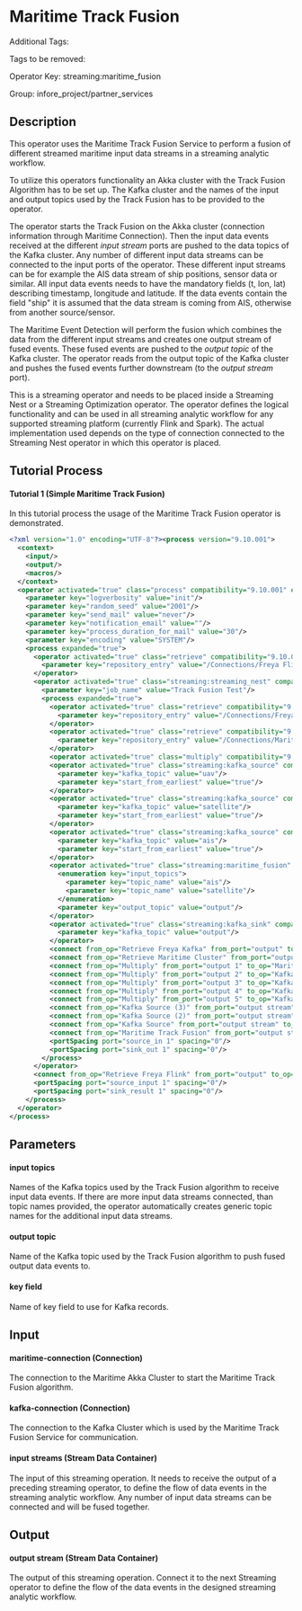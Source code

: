 
# Maritime Track Fusion

Additional Tags: 

Tags to be removed:

Operator Key: streaming:maritime_fusion

Group: infore_project/partner_services

## Description

This operator uses the Maritime Track Fusion Service to perform a fusion of different streamed maritime input data streams in a streaming analytic workflow.

To utilize this operators functionality an Akka cluster with the Track Fusion Algorithm has to be set up.
The Kafka cluster and the names of the input and output topics used by the Track Fusion has to be provided to the operator.

The operator starts the Track Fusion on the Akka cluster (connection information through Maritime Connection).
Then the input data events received at the different *input stream* ports are pushed to the data topics of the Kafka cluster.
Any number of different input data streams can be connected to the input ports of the operator. 
These different input streams can be for example the AIS data stream of ship positions, sensor data or similar.
All input data events needs to have the mandatory fields (t, lon, lat) describing timestamp, longitude and latitude. 
If the data events contain the field "ship" it is assumed that the data stream is coming from AIS, otherwise from another source/sensor.

The Maritime Event Detection will perform the fusion which combines the data from the different input streams and creates one output stream of fused events.
These fused events are pushed to the *output topic* of the Kafka cluster.
The operator reads from the output topic of the Kafka cluster and pushes the fused events further downstream (to the *output stream* port).

This is a streaming operator and needs to be placed inside a Streaming Nest or a Streaming Optimization operator.
The operator defines the logical functionality and can be used in all streaming analytic workflow for any supported streaming platform (currently Flink and Spark).
The actual implementation used depends on the type of connection connected to the Streaming Nest operator in which this operator is placed.

## Tutorial Process

#### Tutorial 1 (Simple Maritime Track Fusion)

In this tutorial process the usage of the Maritime Track Fusion operator is demonstrated.

```xml
<?xml version="1.0" encoding="UTF-8"?><process version="9.10.001">
  <context>
    <input/>
    <output/>
    <macros/>
  </context>
  <operator activated="true" class="process" compatibility="9.10.001" expanded="true" name="Process">
    <parameter key="logverbosity" value="init"/>
    <parameter key="random_seed" value="2001"/>
    <parameter key="send_mail" value="never"/>
    <parameter key="notification_email" value=""/>
    <parameter key="process_duration_for_mail" value="30"/>
    <parameter key="encoding" value="SYSTEM"/>
    <process expanded="true">
      <operator activated="true" class="retrieve" compatibility="9.10.001" expanded="true" height="68" name="Retrieve Freya Flink" width="90" x="112" y="34">
        <parameter key="repository_entry" value="/Connections/Freya Flink"/>
      </operator>
      <operator activated="true" class="streaming:streaming_nest" compatibility="0.6.002-SNAPSHOT" expanded="true" height="82" name="Streaming Nest" width="90" x="313" y="34">
        <parameter key="job_name" value="Track Fusion Test"/>
        <process expanded="true">
          <operator activated="true" class="retrieve" compatibility="9.10.001" expanded="true" height="68" name="Retrieve Freya Kafka" width="90" x="112" y="136">
            <parameter key="repository_entry" value="/Connections/Freya Kafka"/>
          </operator>
          <operator activated="true" class="retrieve" compatibility="9.10.001" expanded="true" height="68" name="Retrieve Maritime Cluster" width="90" x="112" y="34">
            <parameter key="repository_entry" value="/Connections/Maritime Cluster"/>
          </operator>
          <operator activated="true" class="multiply" compatibility="9.10.001" expanded="true" height="166" name="Multiply" width="90" x="246" y="85"/>
          <operator activated="true" class="streaming:kafka_source" compatibility="0.6.002-SNAPSHOT" expanded="true" height="82" name="Kafka Source (3)" width="90" x="380" y="340">
            <parameter key="kafka_topic" value="uav"/>
            <parameter key="start_from_earliest" value="true"/>
          </operator>
          <operator activated="true" class="streaming:kafka_source" compatibility="0.6.002-SNAPSHOT" expanded="true" height="82" name="Kafka Source (2)" width="90" x="380" y="238">
            <parameter key="kafka_topic" value="satellite"/>
            <parameter key="start_from_earliest" value="true"/>
          </operator>
          <operator activated="true" class="streaming:kafka_source" compatibility="0.6.002-SNAPSHOT" expanded="true" height="82" name="Kafka Source" width="90" x="380" y="136">
            <parameter key="kafka_topic" value="ais"/>
            <parameter key="start_from_earliest" value="true"/>
          </operator>
          <operator activated="true" class="streaming:maritime_fusion" compatibility="0.6.002-SNAPSHOT" expanded="true" height="166" name="Maritime Track Fusion" width="90" x="514" y="34">
            <enumeration key="input_topics">
              <parameter key="topic_name" value="ais"/>
              <parameter key="topic_name" value="satellite"/>
            </enumeration>
            <parameter key="output_topic" value="output"/>
          </operator>
          <operator activated="true" class="streaming:kafka_sink" compatibility="0.6.002-SNAPSHOT" expanded="true" height="82" name="Kafka Sink" width="90" x="715" y="85">
            <parameter key="kafka_topic" value="output"/>
          </operator>
          <connect from_op="Retrieve Freya Kafka" from_port="output" to_op="Multiply" to_port="input"/>
          <connect from_op="Retrieve Maritime Cluster" from_port="output" to_op="Maritime Track Fusion" to_port="maritime-connection"/>
          <connect from_op="Multiply" from_port="output 1" to_op="Maritime Track Fusion" to_port="kafka-connection"/>
          <connect from_op="Multiply" from_port="output 2" to_op="Kafka Source" to_port="connection"/>
          <connect from_op="Multiply" from_port="output 3" to_op="Kafka Source (2)" to_port="connection"/>
          <connect from_op="Multiply" from_port="output 4" to_op="Kafka Source (3)" to_port="connection"/>
          <connect from_op="Multiply" from_port="output 5" to_op="Kafka Sink" to_port="connection"/>
          <connect from_op="Kafka Source (3)" from_port="output stream" to_op="Maritime Track Fusion" to_port="input stream 3"/>
          <connect from_op="Kafka Source (2)" from_port="output stream" to_op="Maritime Track Fusion" to_port="input stream 2"/>
          <connect from_op="Kafka Source" from_port="output stream" to_op="Maritime Track Fusion" to_port="input stream 1"/>
          <connect from_op="Maritime Track Fusion" from_port="output stream" to_op="Kafka Sink" to_port="input stream"/>
          <portSpacing port="source_in 1" spacing="0"/>
          <portSpacing port="sink_out 1" spacing="0"/>
        </process>
      </operator>
      <connect from_op="Retrieve Freya Flink" from_port="output" to_op="Streaming Nest" to_port="connection"/>
      <portSpacing port="source_input 1" spacing="0"/>
      <portSpacing port="sink_result 1" spacing="0"/>
    </process>
  </operator>
</process>
```

## Parameters

#### input topics

Names of the Kafka topics used by the Track Fusion algorithm to receive input data events.
If there are more input data streams connected, than topic names provided, the operator automatically creates generic topic names for the additional input data streams.

#### output topic

Name of the Kafka topic used by the Track Fusion algorithm to push fused output data events to.

#### key field

Name of key field to use for Kafka records.


## Input

#### maritime-connection (Connection)

The connection to the Maritime Akka Cluster to start the Maritime Track Fusion algorithm.

#### kafka-connection (Connection)

The connection to the Kafka Cluster which is used by the Maritime Track Fusion Service for communication.

#### input streams (Stream Data Container)

The input of this streaming operation.
It needs to receive the output of a preceding streaming operator, to define the flow of data events in the streaming analytic workflow.
Any number of input data streams can be connected and will be fused together.

## Output

#### output stream (Stream Data Container)

The output of this streaming operation.
Connect it to the next Streaming operator to define the flow of the data events in the designed streaming analytic workflow.